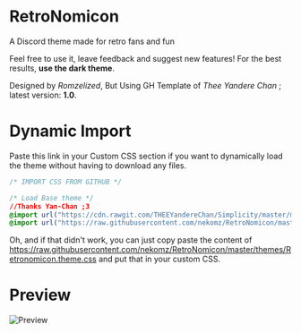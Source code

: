 # RetroNomicon
A Discord theme made for retro fans and fun

Feel free to use it, leave feedback and suggest new features!
For the best results, **use the dark theme**.

Designed by *Romzelized*, But Using GH Template of *Thee Yandere Chan* ; latest version: **1.0**.

# Dynamic Import
Paste this link in your Custom CSS section if you want to
dynamically load the theme without having to download any files.

```css
/* IMPORT CSS FROM GITHUB */

/* Load Base theme */
//Thanks Yan-Chan ;3
@import url("https://cdn.rawgit.com/THEEYandereChan/Simplicity/master/mods/UserPopoutsUpgraded.theme.css");
@import url("https://raw.githubusercontent.com/nekomz/RetroNomicon/master/themes/Retronomicon.theme.css");
```
Oh, and if that didn't work, you can just copy paste the content of https://raw.githubusercontent.com/nekomz/RetroNomicon/master/themes/Retronomicon.theme.css
and put that in your custom CSS.

# Preview
![Preview](http://i.imgur.com/H4IQIUs.png)
